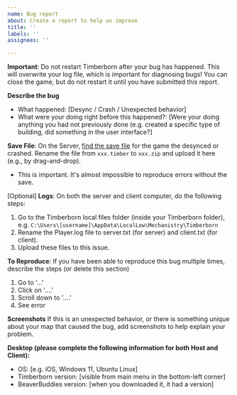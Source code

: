```yaml
---
name: Bug report
about: Create a report to help us improve
title: ''
labels: ''
assignees: ''

---
```


**Important**: Do not restart Timberborn after your bug has happened. This will overwrite your log file, which is important for diagnosing bugs! You can close the game, but do not restart it until you have submitted this report.

**Describe the bug**
* What happened: [Desync / Crash / Unexpected behavior]
* What were your doing right before this happened?: [Were your doing anything you had not previously done (e.g. created a specific type of building, did something in the user interface?]

**Save File**: On the Server, [find the save file](https://timberborn.fandom.com/wiki/Game_Save_File#Location) for the game the desynced or crashed. Rename the file from `xxx.timber` to `xxx.zip` and upload it here (e.g., by drag-and-drop).
* This is important. It's almost impossible to reproduce errors without the save.

[Optional] **Logs**: On both the server and client computer, do the following steps:
1. Go to the Timberborn local files folder (inside your Timberborn folder), e.g. `C:\Users\[username]\AppData\LocalLow\Mechanistry\Timberborn`
2. Rename the Player.log file to server.txt (for server) and client.txt (for client).
3. Upload these files to this issue.

**To Reproduce**: If you have been able to reproduce this bug multiple times, describe the steps (or delete this section)
1. Go to '...'
2. Click on '....'
3. Scroll down to '....'
4. See error

**Screenshots**
If this is an unexpected behavior, or there is something unique about your map that caused the bug, add screenshots to help explain your problem.

**Desktop (please complete the following information for **both** Host and Client):**
 - OS: [e.g. iOS, Windows 11, Ubuntu Linux]
 - Timberborn version: [visible from main menu in the bottom-left corner]
 - BeaverBuddies version: [when you downloaded it, it had a version]
